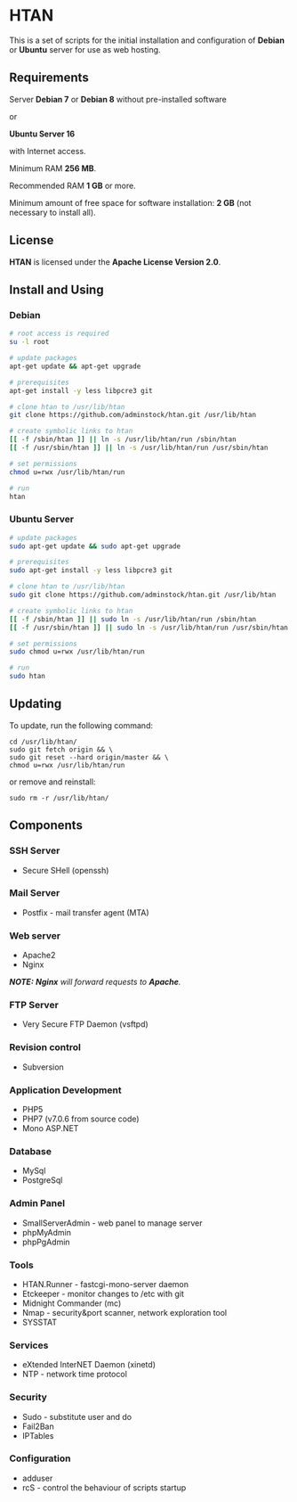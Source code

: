 # HTAN

This is a set of scripts for the initial installation and configuration of **Debian** or **Ubuntu** server for use as web hosting.

## Requirements

Server **Debian 7** or **Debian 8** without pre-installed software

or

**Ubuntu Server 16**

with Internet access.

Minimum RAM **256 MB**.

Recommended RAM **1 GB** or more.

Minimum amount of free space for software installation: **2 GB** (not necessary to install all).

## License

**HTAN** is licensed under the **Apache License Version 2.0**.

## Install and Using

### Debian

```bash
# root access is required
su -l root

# update packages
apt-get update && apt-get upgrade

# prerequisites
apt-get install -y less libpcre3 git

# clone htan to /usr/lib/htan
git clone https://github.com/adminstock/htan.git /usr/lib/htan

# create symbolic links to htan
[[ -f /sbin/htan ]] || ln -s /usr/lib/htan/run /sbin/htan
[[ -f /usr/sbin/htan ]] || ln -s /usr/lib/htan/run /usr/sbin/htan

# set permissions
chmod u=rwx /usr/lib/htan/run

# run
htan
```

### Ubuntu Server

```bash
# update packages
sudo apt-get update && sudo apt-get upgrade

# prerequisites
sudo apt-get install -y less libpcre3 git

# clone htan to /usr/lib/htan
sudo git clone https://github.com/adminstock/htan.git /usr/lib/htan

# create symbolic links to htan
[[ -f /sbin/htan ]] || sudo ln -s /usr/lib/htan/run /sbin/htan
[[ -f /usr/sbin/htan ]] || sudo ln -s /usr/lib/htan/run /usr/sbin/htan

# set permissions
sudo chmod u=rwx /usr/lib/htan/run

# run
sudo htan
```

## Updating

To update, run the following command:

```
cd /usr/lib/htan/
sudo git fetch origin && \
sudo git reset --hard origin/master && \
chmod u=rwx /usr/lib/htan/run
```

or remove and reinstall:

```
sudo rm -r /usr/lib/htan/
```

## Components

### SSH Server
- Secure SHell (openssh)

### Mail Server
- Postfix - mail transfer agent (MTA)

### Web server
- Apache2
- Nginx

_**NOTE:** **Nginx** will forward requests to **Apache**._

### FTP Server
- Very Secure FTP Daemon (vsftpd)

### Revision control
- Subversion

### Application Development
- PHP5
- PHP7 (v7.0.6 from source code)
- Mono ASP.NET

### Database
- MySql
- PostgreSql

### Admin Panel
- SmallServerAdmin - web panel to manage server
- phpMyAdmin
- phpPgAdmin

### Tools
- HTAN.Runner - fastcgi-mono-server daemon
- Etckeeper - monitor changes to /etc with git
- Midnight Commander (mc)
- Nmap - security&port scanner, network exploration tool
- SYSSTAT

### Services
- eXtended InterNET Daemon (xinetd)
- NTP - network time protocol

### Security
- Sudo - substitute user and do
- Fail2Ban
- IPTables

### Configuration
- adduser
- rcS - control the behaviour of scripts startup
